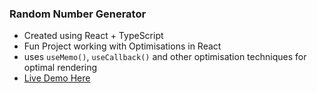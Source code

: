 ### Random Number Generator

- Created using React + TypeScript
- Fun Project working with Optimisations in React
- uses `useMemo()`, `useCallback()` and other optimisation techniques for optimal rendering
- [Live Demo Here ](https://main--random-0-generator.netlify.app/)
